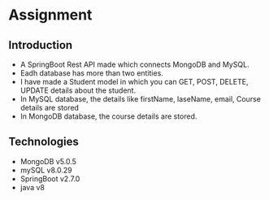 # Assignment

## Introduction

- A SpringBoot Rest API made which connects MongoDB and MySQL.
- Eadh database has more than two entities.
- I have made a Student model in which you can GET, POST, DELETE, UPDATE details about the student.
- In MySQL database, the details like firstName, laseName, email, Course details are stored
- In MongoDB database, the course details are stored.

## Technologies

- MongoDB v5.0.5
- mySQL v8.0.29
- SpringBoot v2.7.0
- java v8 
